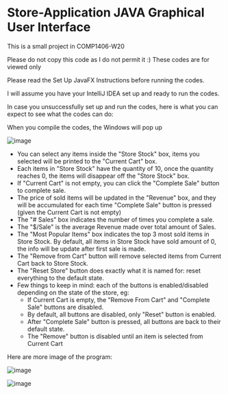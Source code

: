 # Store-Application JAVA Graphical User Interface
This is a small project in COMP1406-W20

Please do not copy this code as I do not permit it :)
These codes are for viewed only

Please read the Set Up JavaFX Instructions before running the codes.

I will assume you have your IntelliJ IDEA set up and ready to run the codes.

In case you unsuccessfully set up and run the codes, here is what you can expect to see what the codes can do:

When you compile the codes, the Windows will pop up

![image](https://user-images.githubusercontent.com/62405278/109598332-14cdd580-7ae7-11eb-8e67-333190cf1cad.png)

- You can select any items inside the "Store Stock" box, items you selected will be printed to the "Current Cart" box.
- Each items in "Store Stock" have the quantity of 10, once the quantity reaches 0, the items will disappear off the "Store Stock" box.
- If "Current Cart" is not empty, you can click the "Complete Sale" button to complete sale. 
- The price of sold items will be updated in the "Revenue" box, and they will be accumulated for each time "Complete Sale" button is pressed (given the Current Cart is not empty)
- The "# Sales" box indicates the number of times you complete a sale.
- The "$/Sale" is the average Revenue made over total amount of Sales.
- The "Most Popular Items" box indicates the top 3 most sold items in Store Stock. By default, all items in Store Stock have sold amount of 0, the info will be update after first sale is made.
- The "Remove from Cart" button will remove selected items from Current Cart back to Store Stock.
- The "Reset Store" button does exactly what it is named for: reset everything to the default state.
- Few things to keep in mind: each of the buttons is enabled/disabled depending on the state of the store, eg:
  + If Current Cart is empty, the "Remove From Cart" and "Complete Sale" buttons are disabled.
  + By default, all buttons are disabled, only "Reset" button is enabled.
  + After "Complete Sale" button is pressed, all buttons are back to their default state.
  + The "Remove" button is disabled until an item is selected from Current Cart

Here are more image of the program:

![image](https://user-images.githubusercontent.com/62405278/109599530-5b243400-7ae9-11eb-9503-6f997ef33c9c.png)

![image](https://user-images.githubusercontent.com/62405278/109599572-6a0ae680-7ae9-11eb-9b96-a12604c97f79.png)






